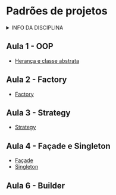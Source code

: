 # Padrões de projetos

<details>
<summary>INFO DA DISCIPLINA</summary>

- **[AVA](https://ava.ifpr.edu.br/course/view.php?id=14062)**
- Curso: TADS
- Período: 6°
- Horário: segunda, 19:00 às 22:20 (Lab 3)
- Período letivo: **2025/2**
- Aulas: 04/08/25 à dez/25
- **[Repositório](https://github.com/fscheidt/padroes)**

</details>


## Aula 1 - OOP
- [Herança e classe abstrata](/oo/pessoa.py)

## Aula 2 - Factory
- [Factory](/factory)

## Aula 3 - Strategy
- [Strategy](/strategy/strategies.py)

## Aula 4 - Façade e Singleton
- [Façade](/facade/pacotes.py)
- [Singleton](/singleton/page_count.py)

## Aula 6 - Builder

